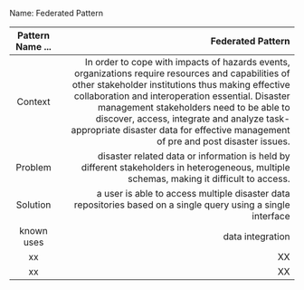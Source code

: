 Name: Federated Pattern


Pattern Name ... | Federated Pattern
:------:|-------------------:
Context|In order to cope with impacts of hazards events, organizations require resources and capabilities of other stakeholder institutions thus making effective collaboration and interoperation essential. Disaster management stakeholders  need to be able to discover, access, integrate and analyze task-appropriate disaster data for effective management of pre and post disaster issues. 
Problem  | disaster related data or information is held by different stakeholders in heterogeneous, multiple schemas, making it difficult to access.
Solution | a user is able to access multiple disaster data repositories based on a single query using a single interface
known uses | data integration
xx | XX
xx  | XX

